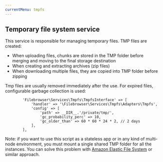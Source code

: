 ```yaml
---
currentMenu: tmpfs
---
```


## Temporary file system service
This service is responsible for managing temporary files. TMP files are created:

- When uploading files, chunks are stored in the TMP folder before merging and moving to the final storage destination
- When creating and extracting archives (zip files)
- When downloading multiple files, they are copied into TMP folder before zipping


Tmp files are usually removed immediately after the use. For expired files, configurable garbage collection is used:

```
        'Filebrowser\Services\Tmpfs\TmpfsInterface' => [
            'handler' => '\Filebrowser\Services\Tmpfs\Adapters\Tmpfs',
            'config' => [
                'path' => __DIR__.'/private/tmp/',
                'gc_probability_perc' => 10,
                'gc_older_than' => 60 * 60 * 24 * 2, // 2 days
            ],
        ],
```

Note: if you want to use this script as a stateless app or in any kind of multi-node environment, you must mount a single shared TMP folder for all the instances. You can solve this problem with [Amazon Elastic File System](https://aws.amazon.com/efs/) or similar approach.
